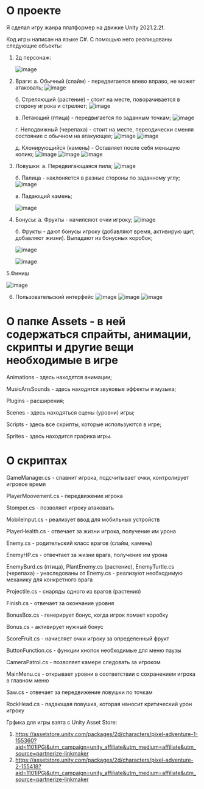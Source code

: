 # О проекте
 
 Я сделал игру жанра платформер на движке Unity 2021.2.2f. 
 
 Код игры написан на языке C#. С помощью него реалищованы следующие объекты:
 1. 2д персонаж:
 
    ![image](https://user-images.githubusercontent.com/90569141/142402456-8b5d52d9-db8d-4e9e-9f94-dab57916e002.png)

 2. Враги:
    а. Обычный (слайм) - передвигается влево вправо, не может атаковать;
    ![image](https://user-images.githubusercontent.com/90569141/142400499-a7dec244-4cc7-4f20-bc76-46ca5c7f04aa.png)
    
    б. Стреляющий (растение) - стоит на месте, поворачивается в сторону игрока и стреляет;
    ![image](https://user-images.githubusercontent.com/90569141/142400458-c55372dd-97b7-4b46-8237-63dd4ded3b4b.png)
    
    в. Летающий (птица) - передвигается по заданным точкам;
    ![image](https://user-images.githubusercontent.com/90569141/142400392-7d30b49b-84e2-4846-a19b-14579ce052b4.png)
    
    г. Неподвижный (черепаха) - стоит на месте, переодически сменяя состояние с обычном на атакующее; 
    ![image](https://user-images.githubusercontent.com/90569141/142400120-c6970fa6-dcf2-4eff-8cf1-fe2a76291dda.png)
    ![image](https://user-images.githubusercontent.com/90569141/142400282-fc12e173-d4b4-400e-b58f-3785adf7ca03.png)
    
    д. Клонирующийся (камень) - Оставляет после себя меньшую копию;
    ![image](https://user-images.githubusercontent.com/90569141/142400793-6c38aea7-b96a-4dab-a0c0-93eac18d79ab.png)
    ![image](https://user-images.githubusercontent.com/90569141/142400825-a201c7a3-bb1b-4850-9e5d-a5a3b8ad91e0.png)
    ![image](https://user-images.githubusercontent.com/90569141/142400876-7ec32b5d-699c-4ae3-97a2-54daba167635.png)
    
3. Ловушки:
   а. Передвигающаяся пила; 
   ![image](https://user-images.githubusercontent.com/90569141/142401158-63fb097a-f041-4a06-afd4-4fbedfcc85a7.png)
   
   б. Палица - наклоняется в разные стороны по заданному углу;
   ![image](https://user-images.githubusercontent.com/90569141/142401303-8343b89b-33af-460b-9c73-fb81f8849e0e.png)
   
   в. Падающий камень; 
   
   ![image](https://user-images.githubusercontent.com/90569141/142401481-53bfe494-6820-42d9-a3a2-83bcb75c110c.png)
   
4. Бонусы: 
   а. Фрукты - начилсяют очки игроку; 
   ![image](https://user-images.githubusercontent.com/90569141/142401718-c8cd9550-8cc1-4963-8d37-0726690ff62c.png)
   
   б. Фрукты - дают бонусы игроку (добавляют время, активирую щит, добавляют жизни). Выпадают из бонусных коробок;
   
   ![image](https://user-images.githubusercontent.com/90569141/142401912-73131f0f-3e66-4a9a-b7ff-b0ec5dad3d7c.png)
   
   ![image](https://user-images.githubusercontent.com/90569141/142402001-98f3740b-e00f-4b74-af21-a10be03950bc.png)
   
5.Финиш 

![image](https://user-images.githubusercontent.com/90569141/142402156-f24df8cc-a8e1-4e24-b885-8d920a337d38.png)

6. Пользовательский интерфейс 
   ![image](https://user-images.githubusercontent.com/90569141/142403622-654782bd-43b2-46c0-8c4e-5a68f5a06db6.png)
   ![image](https://user-images.githubusercontent.com/90569141/142403672-1e4d6b4d-bc8b-4ed1-9aa5-bae290b9f3b6.png)
   ![image](https://user-images.githubusercontent.com/90569141/142403711-e939902e-fcc0-451a-b01a-f1f66e21e10b.png)


# О папке Assets - в ней содержаться спрайты, анимации, скрипты и другие вещи необходимые в игре

Animations - здесь находятся анимации;

MusicAnsSounds - здесь находятся звуковые эффекты и музыка;

Plugins - расширения;

Scenes - здесь находяться сцены (уровни) игры;

Scripts - здесь все скрипты, которые используются в игре;

Sprites - здесь находится графика игры.

# О скриптах

GameManager.cs - спавнит игрока, подсчитывает очки, контролирует игровое время

PlayerMoovement.cs - передвижение игрока 

Stomper.cs - позволяет игроку атаковать

MobileInput.cs - реализует ввод для мобильных устройств

PlayerHealth.cs - отвечает за жизни игрока, получение им урона

Enemy.cs - родительский класс врагов (слайм, камень)

EnemyHP.cs - отвечтает за жизни врага, получение им урона

EnemyBurd.cs (птица), PlantEnemy.cs (растение), EnemyTurtle.cs (черепаха) - унаследованы от Enemy.cs - реализуют необходимую механику для конкретного врага 

Projectile.cs - снаряды одного из врагов (растения)

Finish.cs - отвечает за окончание уровня

BonusBox.cs - генерирует бонус, когда игрок ломает коробку

Bonus.cs - активирует нужный бонус

ScoreFruit.cs - начисляет очки игроку за определенный фрукт 

ButtonFunction.cs - функции кнопок необходимые для меню паузы

CameraPatrol.cs - позволяет камере следовать за игроком

MainMenu.cs - открывает уровни в соответствии с сохранением игрока в главном меню

Saw.cs - отвечает за передвижение ловушки по точкам

RockHead.cs - падающая ловушка, которая наносит критический урон игроку 


Грфика для игры взята с Unity Asset Store:
1. https://assetstore.unity.com/packages/2d/characters/pixel-adventure-1-155360?aid=1101lPGj&utm_campaign=unity_affiliate&utm_medium=affiliate&utm_source=partnerize-linkmaker
2. https://assetstore.unity.com/packages/2d/characters/pixel-adventure-2-155418?aid=1101lPGj&utm_campaign=unity_affiliate&utm_medium=affiliate&utm_source=partnerize-linkmaker
